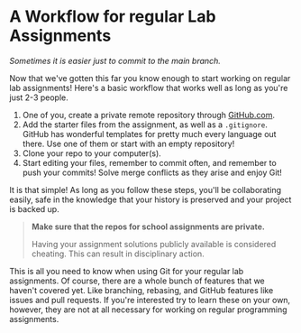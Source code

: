 # A Workflow for regular Lab Assignments

_Sometimes it is easier just to commit to the main branch._

Now that we've gotten this far you know enough to start working on regular lab
assignments! Here's a basic workflow that works well as long as you're just 2-3
people.

1. One of you, create a private remote repository through
   [GitHub.com](https://github.com/).
2. Add the starter files from the assignment, as well as a `.gitignore`. GitHub
   has wonderful templates for pretty much every language out there. Use one of
   them or start with an empty repository!
3. Clone your repo to your computer(s).
4. Start editing your files, remember to commit often, and remember to push
   your commits! Solve merge conflicts as they arise and enjoy Git!

It is that simple! As long as you follow these steps, you'll be collaborating
easily, safe in the knowledge that your history is preserved and your project
is backed up.

> **Make sure that the repos for school assignments are private.**
>
> Having your assignment solutions publicly available is considered cheating.
> This can result in disciplinary action.

This is all you need to know when using Git for your regular lab assignments.
Of course, there are a whole bunch of features that we haven't covered yet.
Like branching, rebasing, and GitHub features like issues and pull requests. If
you're interested try to learn these on your own, however, they are not at all
necessary for working on regular programming assignments.
